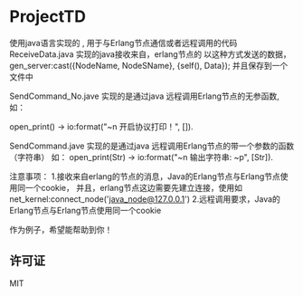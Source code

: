 # ProjectTD

使用java语言实现的	, 用于与Erlang节点通信或者远程调用的代码
ReceiveData.java 实现的java接收来自，erlang节点的
以这种方式发送的数据，gen_server:cast({NodeName, NodeSName}, {self(), Data});
并且保存到一个文件中

SendCommand_No.jave 实现的是通过java 远程调用Erlang节点的无参函数,
如：

open_print() ->
	io:format("~n 开启协议打印！", []).


SendCommand.jave 实现的是通过java 远程调用Erlang节点的带一个参数的函数（字符串）
如：
open_print(Str) ->
	io:format("~n 输出字符串: ~p", [Str]).

注意事项：
1.接收来自erlang的节点的消息，Java的Erlang节点与Erlang节点使用同一个cookie，
并且，erlang节点这边需要先建立连接，使用如 net_kernel:connect_node('java_node@127.0.0.1')
2.远程调用要求，Java的Erlang节点与Erlang节点使用同一个cookie

作为例子，希望能帮助到你！

## 许可证

MIT
